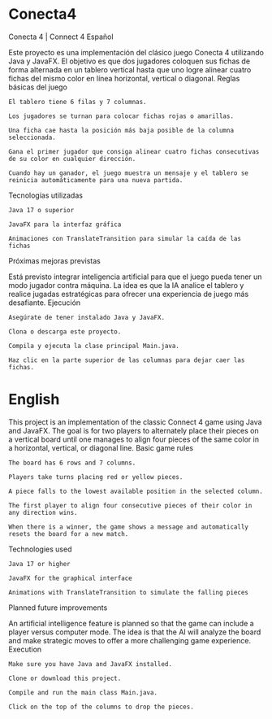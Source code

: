 # Conecta4
Conecta 4 | Connect 4
Español

Este proyecto es una implementación del clásico juego Conecta 4 utilizando Java y JavaFX. El objetivo es que dos jugadores coloquen sus fichas de forma alternada en un tablero vertical hasta que uno logre alinear cuatro fichas del mismo color en línea horizontal, vertical o diagonal.
Reglas básicas del juego

    El tablero tiene 6 filas y 7 columnas.

    Los jugadores se turnan para colocar fichas rojas o amarillas.

    Una ficha cae hasta la posición más baja posible de la columna seleccionada.

    Gana el primer jugador que consiga alinear cuatro fichas consecutivas de su color en cualquier dirección.

    Cuando hay un ganador, el juego muestra un mensaje y el tablero se reinicia automáticamente para una nueva partida.

Tecnologías utilizadas

    Java 17 o superior

    JavaFX para la interfaz gráfica

    Animaciones con TranslateTransition para simular la caída de las fichas

Próximas mejoras previstas

Está previsto integrar inteligencia artificial para que el juego pueda tener un modo jugador contra máquina. La idea es que la IA analice el tablero y realice jugadas estratégicas para ofrecer una experiencia de juego más desafiante.
Ejecución

    Asegúrate de tener instalado Java y JavaFX.

    Clona o descarga este proyecto.

    Compila y ejecuta la clase principal Main.java.

    Haz clic en la parte superior de las columnas para dejar caer las fichas.

# **English**

This project is an implementation of the classic Connect 4 game using Java and JavaFX. The goal is for two players to alternately place their pieces on a vertical board until one manages to align four pieces of the same color in a horizontal, vertical, or diagonal line.
Basic game rules

    The board has 6 rows and 7 columns.

    Players take turns placing red or yellow pieces.

    A piece falls to the lowest available position in the selected column.

    The first player to align four consecutive pieces of their color in any direction wins.

    When there is a winner, the game shows a message and automatically resets the board for a new match.

Technologies used

    Java 17 or higher

    JavaFX for the graphical interface

    Animations with TranslateTransition to simulate the falling pieces

Planned future improvements

An artificial intelligence feature is planned so that the game can include a player versus computer mode. The idea is that the AI will analyze the board and make strategic moves to offer a more challenging game experience.
Execution

    Make sure you have Java and JavaFX installed.

    Clone or download this project.

    Compile and run the main class Main.java.

    Click on the top of the columns to drop the pieces.
